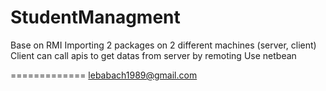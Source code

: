 # StudentManagment
Base on RMI
Importing 2 packages on 2 different machines (server, client)
Client can call apis to get datas from server by remoting 
Use netbean

=============
lebabach1989@gmail.com
